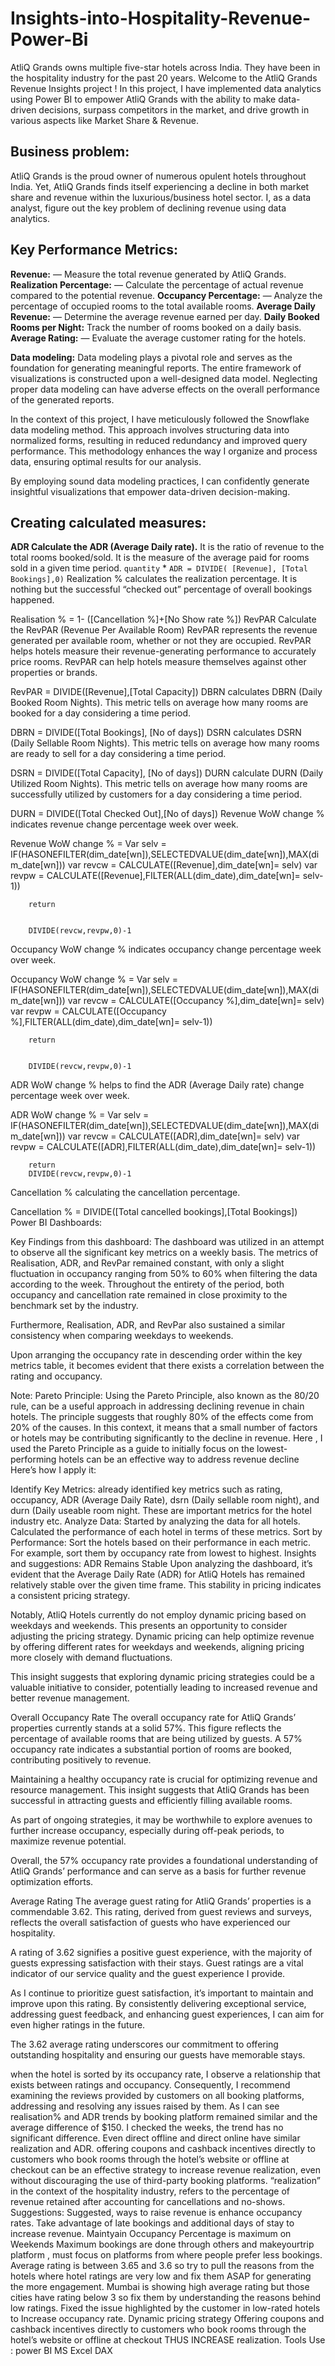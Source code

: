 # Insights-into-Hospitality-Revenue-Power-Bi
AtliQ Grands owns multiple five-star hotels across India. They have been in the hospitality industry for the past 20 years.
Welcome to the AtliQ Grands Revenue Insights project ! In this project, I have implemented data analytics using Power BI to empower AtliQ Grands with the ability to make data-driven decisions, surpass competitors in the market, and drive growth in various aspects like Market Share & Revenue.

## Business problem:
AtliQ Grands is the proud owner of numerous opulent hotels throughout India. Yet, AtliQ Grands finds itself experiencing a decline in both market share and revenue within the luxurious/business hotel sector. I, as a data analyst, figure out the key problem of declining revenue using data analytics.

## Key Performance Metrics:
**Revenue:** — Measure the total revenue generated by AtliQ Grands.
**Realization Percentage:** — Calculate the percentage of actual revenue compared to the potential revenue.
**Occupancy Percentage:** — Analyze the percentage of occupied rooms to the total available rooms.
**Average Daily Revenue:** — Determine the average revenue earned per day.
**Daily Booked Rooms per Night:** Track the number of rooms booked on a daily basis.
**Average Rating:** — Evaluate the average customer rating for the hotels.

**Data modeling:**
Data modeling plays a pivotal role and serves as the foundation for generating meaningful reports. The entire framework of visualizations is constructed upon a well-designed data model. Neglecting proper data modeling can have adverse effects on the overall performance of the generated reports.

In the context of this project, I have meticulously followed the Snowflake data modeling method. This approach involves structuring data into normalized forms, resulting in reduced redundancy and improved query performance. This methodology enhances the way I organize and process data, ensuring optimal results for our analysis.

By employing sound data modeling practices, I can confidently generate insightful visualizations that empower data-driven decision-making.


## Creating calculated measures:

**ADR Calculate the ADR (Average Daily rate).** It is the ratio of revenue to the total rooms booked/sold. It is the measure of the average paid for rooms sold in a given time period.
 `quantity`
\* `ADR = DIVIDE( [Revenue], [Total Bookings],0)`
Realization % calculates the realization percentage. It is nothing but the successful “checked out” percentage of overall bookings happened.

Realisation % = 1- ([Cancellation %]+[No Show rate %])
RevPAR Calculate the RevPAR (Revenue Per Available Room) RevPAR represents the revenue generated per available room, whether or not they are occupied. RevPAR helps hotels measure their revenue-generating performance to accurately price rooms. RevPAR can help hotels measure themselves against other properties or brands.

RevPAR = DIVIDE([Revenue],[Total Capacity])
DBRN calculates DBRN (Daily Booked Room Nights). This metric tells on average how many rooms are booked for a day considering a time period.

DBRN = DIVIDE([Total Bookings], [No of days])
DSRN calculates DSRN (Daily Sellable Room Nights). This metric tells on average how many rooms are ready to sell for a day considering a time period.

DSRN = DIVIDE([Total Capacity], [No of days])
DURN calculate DURN (Daily Utilized Room Nights). This metric tells on average how many rooms are successfully utilized by customers for a day considering a time period.

DURN = DIVIDE([Total Checked Out],[No of days])
Revenue WoW change % indicates revenue change percentage week over week.

Revenue WoW change % = 
        Var selv = IF(HASONEFILTER(dim_date[wn]),SELECTEDVALUE(dim_date[wn]),MAX(dim_date[wn]))
        var revcw = CALCULATE([Revenue],dim_date[wn]= selv)
        var revpw = CALCULATE([Revenue],FILTER(ALL(dim_date),dim_date[wn]= selv-1))
        
        return
        
        
        DIVIDE(revcw,revpw,0)-1
Occupancy WoW change % indicates occupancy change percentage week over week.

Occupancy WoW change % = 
        Var selv = IF(HASONEFILTER(dim_date[wn]),SELECTEDVALUE(dim_date[wn]),MAX(dim_date[wn]))
        var revcw = CALCULATE([Occupancy %],dim_date[wn]= selv)
        var revpw = CALCULATE([Occupancy %],FILTER(ALL(dim_date),dim_date[wn]= selv-1))
        
        return
        
        
        DIVIDE(revcw,revpw,0)-1
ADR WoW change % helps to find the ADR (Average Daily rate) change percentage week over week.

ADR WoW change % = 
        Var selv = IF(HASONEFILTER(dim_date[wn]),SELECTEDVALUE(dim_date[wn]),MAX(dim_date[wn]))
        var revcw = CALCULATE([ADR],dim_date[wn]= selv)
        var revpw = CALCULATE([ADR],FILTER(ALL(dim_date),dim_date[wn]= selv-1))
        
        return
        DIVIDE(revcw,revpw,0)-1
Cancellation % calculating the cancellation percentage.

Cancellation % = DIVIDE([Total cancelled bookings],[Total Bookings])
Power BI Dashboards:


Key Findings from this dashboard:
The dashboard was utilized in an attempt to observe all the significant key metrics on a weekly basis. The metrics of Realisation, ADR, and RevPar remained constant, with only a slight fluctuation in occupancy ranging from 50% to 60% when filtering the data according to the week. Throughout the entirety of the period, both occupancy and cancellation rate remained in close proximity to the benchmark set by the industry.

Furthermore, Realisation, ADR, and RevPar also sustained a similar consistency when comparing weekdays to weekends.

Upon arranging the occupancy rate in descending order within the key metrics table, it becomes evident that there exists a correlation between the rating and occupancy.

Note:
Pareto Principle: Using the Pareto Principle, also known as the 80/20 rule, can be a useful approach in addressing declining revenue in chain hotels. The principle suggests that roughly 80% of the effects come from 20% of the causes. In this context, it means that a small number of factors or hotels may be contributing significantly to the decline in revenue. Here , I used the Pareto Principle as a guide to initially focus on the lowest-performing hotels can be an effective way to address revenue decline Here’s how I apply it:

Identify Key Metrics: already identified key metrics such as rating, occupancy, ADR (Average Daily Rate), dsrn (Daily sellable room night), and durn (Daily useable room night. These are important metrics for the hotel industry etc.
Analyze Data: Started by analyzing the data for all hotels. Calculated the performance of each hotel in terms of these metrics.
Sort by Performance: Sort the hotels based on their performance in each metric. For example, sort them by occupancy rate from lowest to highest.
Insights and suggestions:
ADR Remains Stable
Upon analyzing the dashboard, it’s evident that the Average Daily Rate (ADR) for AtliQ Hotels has remained relatively stable over the given time frame. This stability in pricing indicates a consistent pricing strategy.

Notably, AtliQ Hotels currently do not employ dynamic pricing based on weekdays and weekends. This presents an opportunity to consider adjusting the pricing strategy. Dynamic pricing can help optimize revenue by offering different rates for weekdays and weekends, aligning pricing more closely with demand fluctuations.

This insight suggests that exploring dynamic pricing strategies could be a valuable initiative to consider, potentially leading to increased revenue and better revenue management.

Overall Occupancy Rate
The overall occupancy rate for AtliQ Grands’ properties currently stands at a solid 57%. This figure reflects the percentage of available rooms that are being utilized by guests. A 57% occupancy rate indicates a substantial portion of rooms are booked, contributing positively to revenue.

Maintaining a healthy occupancy rate is crucial for optimizing revenue and resource management. This insight suggests that AtliQ Grands has been successful in attracting guests and efficiently filling available rooms.

As part of ongoing strategies, it may be worthwhile to explore avenues to further increase occupancy, especially during off-peak periods, to maximize revenue potential.

Overall, the 57% occupancy rate provides a foundational understanding of AtliQ Grands’ performance and can serve as a basis for further revenue optimization efforts.

Average Rating
The average guest rating for AtliQ Grands’ properties is a commendable 3.62. This rating, derived from guest reviews and surveys, reflects the overall satisfaction of guests who have experienced our hospitality.

A rating of 3.62 signifies a positive guest experience, with the majority of guests expressing satisfaction with their stays. Guest ratings are a vital indicator of our service quality and the guest experience I provide.

As I continue to prioritize guest satisfaction, it’s important to maintain and improve upon this rating. By consistently delivering exceptional service, addressing guest feedback, and enhancing guest experiences, I can aim for even higher ratings in the future.

The 3.62 average rating underscores our commitment to offering outstanding hospitality and ensuring our guests have memorable stays.



when the hotel is sorted by its occupancy rate, I observe a relationship that exists between ratings and occupancy. Consequently, I recommend examining the reviews provided by customers on all booking platforms, addressing and resolving any issues raised by them.
As I can see realisation% and ADR trends by booking platform remained similar and the average difference of $150. I checked the weeks, the trend has no significant difference. Even direct offline and direct online have similar realization and ADR. offering coupons and cashback incentives directly to customers who book rooms through the hotel’s website or offline at checkout can be an effective strategy to increase revenue realization, even without discouraging the use of third-party booking platforms. “realization” in the context of the hospitality industry, refers to the percentage of revenue retained after accounting for cancellations and no-shows.
Suggestions:
Suggested, ways to raise revenue is enhance occupancy rates.
Take advantage of late bookings and additional days of stay to increase revenue.
Maintyain Occupancy Percentage is maximum on Weekends
Maximum bookings are done through others and makeyourtrip platform , must focus on platforms from where people prefer less bookings.
Average rating is between 3.65 and 3.6 so try to pull the reasons from the hotels where hotel ratings are very low and fix them ASAP for generating the more engagement.
Mumbai is showing high average rating but those cities have rating below 3 so fix them by understanding the reasons behind low ratings.
Fixed the issue highlighted by the customer in low-rated hotels to Increase occupancy rate.
Dynamic pricing strategy
Offering coupons and cashback incentives directly to customers who book rooms through the hotel’s website or offline at checkout THUS INCREASE realization.
Tools Use :
power BI
MS Excel
DAX
